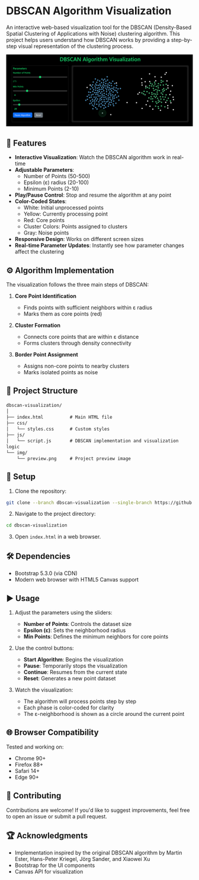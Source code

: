 # DBSCAN Algorithm Visualization

An interactive web-based visualization tool for the DBSCAN (Density-Based Spatial Clustering of Applications with Noise) clustering algorithm. This project helps users understand how DBSCAN works by providing a step-by-step visual representation of the clustering process.

![DBSCAN Visualization](/img/preview.png)

## 🚀 Features

- **Interactive Visualization**: Watch the DBSCAN algorithm work in real-time
- **Adjustable Parameters**:
  - Number of Points (50-500)
  - Epsilon (ε) radius (20-100)
  - Minimum Points (2-10)
- **Play/Pause Control**: Stop and resume the algorithm at any point
- **Color-Coded States**:
  - White: Initial unprocessed points
  - Yellow: Currently processing point
  - Red: Core points
  - Cluster Colors: Points assigned to clusters
  - Gray: Noise points
- **Responsive Design**: Works on different screen sizes
- **Real-time Parameter Updates**: Instantly see how parameter changes affect the clustering

## ⚙️ Algorithm Implementation

The visualization follows the three main steps of DBSCAN:

1. **Core Point Identification**
   - Finds points with sufficient neighbors within ε radius
   - Marks them as core points (red)

2. **Cluster Formation**
   - Connects core points that are within ε distance
   - Forms clusters through density connectivity

3. **Border Point Assignment**
   - Assigns non-core points to nearby clusters
   - Marks isolated points as noise

## 📁 Project Structure

```
dbscan-visualization/
│
├── index.html          # Main HTML file
├── css/
│   └── styles.css      # Custom styles
├── js/
│   └── script.js       # DBSCAN implementation and visualization logic
└── img/
    └── preview.png     # Project preview image
```

## 🔧 Setup

1. Clone the repository:
```bash
git clone --branch dbscan-visualization --single-branch https://github.com/gussttaav/learning-tools.git
```

2. Navigate to the project directory:
```bash
cd dbscan-visualization
```

3. Open `index.html` in a web browser.

## 🛠️ Dependencies

- Bootstrap 5.3.0 (via CDN)
- Modern web browser with HTML5 Canvas support

## ▶️ Usage

1. Adjust the parameters using the sliders:
   - **Number of Points**: Controls the dataset size
   - **Epsilon (ε)**: Sets the neighborhood radius
   - **Min Points**: Defines the minimum neighbors for core points

2. Use the control buttons:
   - **Start Algorithm**: Begins the visualization
   - **Pause**: Temporarily stops the visualization
   - **Continue**: Resumes from the current state
   - **Reset**: Generates a new point dataset

3. Watch the visualization:
   - The algorithm will process points step by step
   - Each phase is color-coded for clarity
   - The ε-neighborhood is shown as a circle around the current point

## 🌐 Browser Compatibility

Tested and working on:
- Chrome 90+
- Firefox 88+
- Safari 14+
- Edge 90+

## 🤝 Contributing

Contributions are welcome! If you'd like to suggest improvements, feel free to open an issue or submit a pull request.

## 🏆 Acknowledgments

- Implementation inspired by the original DBSCAN algorithm by Martin Ester, Hans-Peter Kriegel, Jörg Sander, and Xiaowei Xu
- Bootstrap for the UI components
- Canvas API for visualization